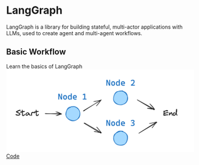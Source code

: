 # LangGraph

LangGraph is a library for building stateful, multi-actor applications with LLMs, used to create agent and multi-agent workflows.

## Basic Workflow

Learn the basics of LangGraph
![basic-graph](basic-graph.png)
[Code](01_graph.md)

